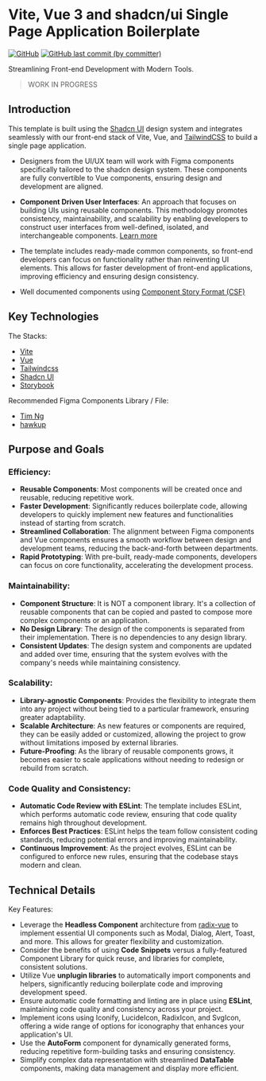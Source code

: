 # Vite, Vue 3 and shadcn/ui Single Page Application Boilerplate

<p>
  <a href="./LICENSE">
  <img alt="GitHub" src="https://img.shields.io/github/license/acfatah/vue-shadcn-spa?style=flat-square"></a>

  <a href="https://github.com/acfatah/vue-shadcn-spa/commits/main">
  <img alt="GitHub last commit (by committer)" src="https://img.shields.io/github/last-commit/acfatah/vue-shadcn-spa?display_timestamp=committer&style=flat-square"></a>
</p>

Streamlining Front-end Development with Modern Tools.

> WORK IN PROGRESS

## Introduction

This template is built using the [Shadcn UI](https://ui.shadcn.com) design system
and integrates seamlessly with our front-end stack of Vite, Vue, and [TailwindCSS](https://tailwindcss.com)
to build a single page application.

- Designers from the UI/UX team will work with Figma components specifically tailored
  to the shadcn design system. These components are fully convertible to Vue components,
  ensuring design and development are aligned.

- **Component Driven User Interfaces**: An approach that focuses on building UIs
  using reusable components. This methodology promotes consistency, maintainability,
  and scalability by enabling developers to construct user interfaces from well-defined,
  isolated, and interchangeable components. [Learn more](https://www.componentdriven.org)

- The template includes ready-made common components, so front-end developers can focus
  on functionality rather than reinventing UI elements. This allows for faster development
  of front-end applications, improving efficiency and ensuring design consistency.

- Well documented components using [Component Story Format (CSF)](https://github.com/ComponentDriven/csf)

## Key Technologies

The Stacks:

- [Vite](https://vite.dev)
- [Vue](https://vuejs.org)
- [Tailwindcss](https://vuejs.org)
- [Shadcn UI](https://ui.shadcn.com)
- [Storybook](https://storybook.js.org)

Recommended Figma Components Library / File:

- [Tim Ng](https://www.figma.com/community/file/1314057472629730742)
- [hawkup](https://www.figma.com/community/file/1256349428272495041)

## Purpose and Goals

### Efficiency:

- **Reusable Components**: Most components will be created once and reusable, reducing
  repetitive work.
- **Faster Development**: Significantly reduces boilerplate code, allowing developers
  to quickly implement new features and functionalities instead of starting from scratch.
- **Streamlined Collaboration**: The alignment between Figma components and Vue components
  ensures a smooth workflow between design and development teams, reducing the back-and-forth
  between departments.
- **Rapid Prototyping**: With pre-built, ready-made components, developers can focus
  on core functionality, accelerating the development process.

### Maintainability:

- **Component Structure**: It is NOT a component library. It's a collection of reusable
  components that can be copied and pasted to compose more complex components or an application.
- **No Design Library**: The design of the components is separated from their implementation.
  There is no dependencies to any design library.
- **Consistent Updates**: The design system and components are updated and added
  over time, ensuring that the system evolves with the company's needs while maintaining
  consistency.

### Scalability:

- **Library-agnostic Components**: Provides the flexibility to integrate them into
  any project without being tied to a particular
  framework, ensuring greater adaptability.
- **Scalable Architecture**: As new features or components are required, they can
  be easily added or customized, allowing the project to grow without limitations
  imposed by external libraries.
- **Future-Proofing**: As the library of reusable components grows, it becomes easier
  to scale applications without needing to redesign or rebuild from scratch.

### Code Quality and Consistency:

- **Automatic Code Review with ESLint**: The template includes ESLint, which performs
  automatic code review, ensuring that code quality remains high throughout development.
- **Enforces Best Practices**: ESLint helps the team follow consistent coding standards,
  reducing potential errors and improving maintainability.
- **Continuous Improvement**: As the project evolves, ESLint can be configured to
  enforce new rules, ensuring that the codebase stays modern and clean.

## Technical Details

Key Features:

- Leverage the **Headless Component** architecture from [radix-vue](https://www.radix-vue.com)
  to implement essential UI components such as Modal, Dialog, Alert, Toast, and more.
  This allows for greater flexibility and customization.
- Consider the benefits of using **Code Snippets** versus a fully-featured Component
  Library for quick reuse, and libraries for complete, consistent solutions.
- Utilize Vue **unplugin libraries** to automatically import components and helpers,
  significantly reducing boilerplate code and improving development speed.
- Ensure automatic code formatting and linting are in place using **ESLint**, maintaining
  code quality and consistency across your project.
- Implement icons using Iconify, LucideIcon, RadixIcon, and SvgIcon, offering a wide
  range of options for iconography that enhances your application's UI.
- Use the **AutoForm** component for dynamically generated forms, reducing repetitive
  form-building tasks and ensuring consistency.
- Simplify complex data representation with streamlined **DataTable** components,
  making data management and display more efficient.
